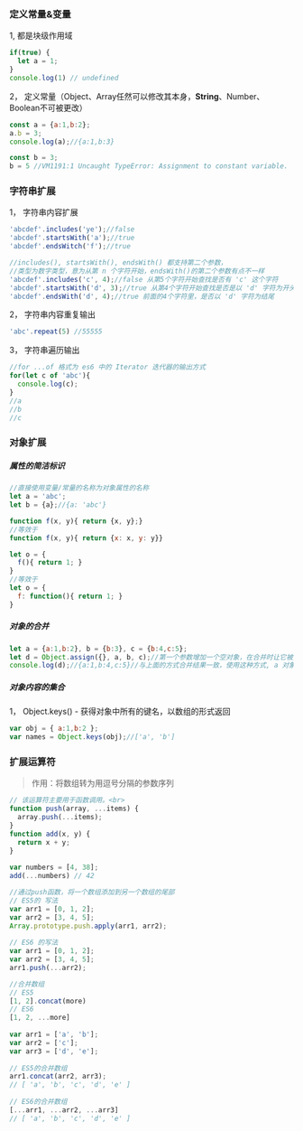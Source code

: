 ### 定义常量&变量

1, 都是块级作用域
```javascript
if(true) {
  let a = 1;
}
console.log(1) // undefined
```

2， 定义常量（Object、Array任然可以修改其本身，**String**、Number、Boolean不可被更改）
<!-- 对象类型的使用是指针式引用，常量只是指向了对象的指针，对象本身的内容却依然可以被修改 -->
```javascript
const a = {a:1,b:2};
a.b = 3;
console.log(a);//{a:1,b:3}

const b = 3;
b = 5 //VM1191:1 Uncaught TypeError: Assignment to constant variable.
```

### 字符串扩展
1， 字符串内容扩展
```javascript
'abcdef'.includes('ye');//false
'abcdef'.startsWith('a');//true
'abcdef'.endsWitch('f');//true

//includes(), startsWith(), endsWith() 都支持第二个参数，
//类型为数字类型，意为从第 n 个字符开始，endsWith()的第二个参数有点不一样
'abcdef'.includes('c', 4);//false 从第5个字符开始查找是否有 'c' 这个字符
'abcdef'.startsWith('d', 3);//true 从第4个字符开始查找是否是以 'd' 字符为开头
'abcdef'.endsWith('d', 4);//true 前面的4个字符里，是否以 'd' 字符为结尾
```

2， 字符串内容重复输出
```javascript
'abc'.repeat(5) //55555
```

3， 字符串遍历输出
```javascript
//for ...of 格式为 es6 中的 Iterator 迭代器的输出方式
for(let c of 'abc'){
  console.log(c);
}
//a
//b
//c
```
### 对象扩展

##### 属性的简洁标识
```javascript
//直接使用变量/常量的名称为对象属性的名称
let a = 'abc';
let b = {a};//{a: 'abc'}

function f(x, y){ return {x, y};}
//等效于
function f(x, y){ return {x: x, y: y}}

let o = {
  f(){ return 1; }
}
//等效于
let o = {
  f: function(){ return 1; }
}
```

##### 对象的合并
```javascript
let a = {a:1,b:2}, b = {b:3}, c = {b:4,c:5};
let d = Object.assign({}, a, b, c);//第一个参数增加一个空对象，在合并时让它被更新，不影响实际的对象变量内容
console.log(d);//{a:1,b:4,c:5}//与上面的方式合并结果一致，使用这种方式, a 对象的内容就不会被影响了
```

##### 对象内容的集合
1， Object.keys() - 获得对象中所有的键名，以数组的形式返回
```javascript
var obj = { a:1,b:2 };
var names = Object.keys(obj);//['a', 'b']
```


### 扩展运算符

> 作用：将数组转为用逗号分隔的参数序列


```javascript
// 该运算符主要用于函数调用。<br>
function push(array, ...items) {
  array.push(...items);
}
function add(x, y) {
  return x + y;
}
 
var numbers = [4, 38];
add(...numbers) // 42

//通过push函数，将一个数组添加到另一个数组的尾部
// ES5的 写法
var arr1 = [0, 1, 2];
var arr2 = [3, 4, 5];
Array.prototype.push.apply(arr1, arr2);
 
// ES6 的写法
var arr1 = [0, 1, 2];
var arr2 = [3, 4, 5];
arr1.push(...arr2);

//合并数组
// ES5
[1, 2].concat(more)
// ES6
[1, 2, ...more]
 
var arr1 = ['a', 'b'];
var arr2 = ['c'];
var arr3 = ['d', 'e'];
 
// ES5的合并数组
arr1.concat(arr2, arr3);
// [ 'a', 'b', 'c', 'd', 'e' ]
 
// ES6的合并数组
[...arr1, ...arr2, ...arr3]
// [ 'a', 'b', 'c', 'd', 'e' ]
```

